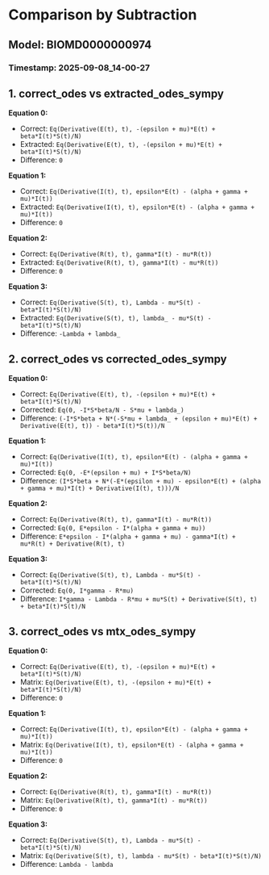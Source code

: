 
# Comparison by Subtraction
## Model: BIOMD0000000974
### Timestamp: 2025-09-08_14-00-27

## 1. correct_odes vs extracted_odes_sympy

**Equation 0:**
- Correct:   `Eq(Derivative(E(t), t), -(epsilon + mu)*E(t) + beta*I(t)*S(t)/N)`
- Extracted: `Eq(Derivative(E(t), t), -(epsilon + mu)*E(t) + beta*I(t)*S(t)/N)`
- Difference: `0`

**Equation 1:**
- Correct:   `Eq(Derivative(I(t), t), epsilon*E(t) - (alpha + gamma + mu)*I(t))`
- Extracted: `Eq(Derivative(I(t), t), epsilon*E(t) - (alpha + gamma + mu)*I(t))`
- Difference: `0`

**Equation 2:**
- Correct:   `Eq(Derivative(R(t), t), gamma*I(t) - mu*R(t))`
- Extracted: `Eq(Derivative(R(t), t), gamma*I(t) - mu*R(t))`
- Difference: `0`

**Equation 3:**
- Correct:   `Eq(Derivative(S(t), t), Lambda - mu*S(t) - beta*I(t)*S(t)/N)`
- Extracted: `Eq(Derivative(S(t), t), lambda_ - mu*S(t) - beta*I(t)*S(t)/N)`
- Difference: `-Lambda + lambda_`

## 2. correct_odes vs corrected_odes_sympy

**Equation 0:**
- Correct: `Eq(Derivative(E(t), t), -(epsilon + mu)*E(t) + beta*I(t)*S(t)/N)`
- Corrected: `Eq(0, -I*S*beta/N - S*mu + lambda_)`
- Difference: `(-I*S*beta + N*(-S*mu + lambda_ + (epsilon + mu)*E(t) + Derivative(E(t), t)) - beta*I(t)*S(t))/N`

**Equation 1:**
- Correct: `Eq(Derivative(I(t), t), epsilon*E(t) - (alpha + gamma + mu)*I(t))`
- Corrected: `Eq(0, -E*(epsilon + mu) + I*S*beta/N)`
- Difference: `(I*S*beta + N*(-E*(epsilon + mu) - epsilon*E(t) + (alpha + gamma + mu)*I(t) + Derivative(I(t), t)))/N`

**Equation 2:**
- Correct: `Eq(Derivative(R(t), t), gamma*I(t) - mu*R(t))`
- Corrected: `Eq(0, E*epsilon - I*(alpha + gamma + mu))`
- Difference: `E*epsilon - I*(alpha + gamma + mu) - gamma*I(t) + mu*R(t) + Derivative(R(t), t)`

**Equation 3:**
- Correct: `Eq(Derivative(S(t), t), Lambda - mu*S(t) - beta*I(t)*S(t)/N)`
- Corrected: `Eq(0, I*gamma - R*mu)`
- Difference: `I*gamma - Lambda - R*mu + mu*S(t) + Derivative(S(t), t) + beta*I(t)*S(t)/N`

## 3. correct_odes vs mtx_odes_sympy

**Equation 0:**
- Correct: `Eq(Derivative(E(t), t), -(epsilon + mu)*E(t) + beta*I(t)*S(t)/N)`
- Matrix:  `Eq(Derivative(E(t), t), -(epsilon + mu)*E(t) + beta*I(t)*S(t)/N)`
- Difference: `0`

**Equation 1:**
- Correct: `Eq(Derivative(I(t), t), epsilon*E(t) - (alpha + gamma + mu)*I(t))`
- Matrix:  `Eq(Derivative(I(t), t), epsilon*E(t) - (alpha + gamma + mu)*I(t))`
- Difference: `0`

**Equation 2:**
- Correct: `Eq(Derivative(R(t), t), gamma*I(t) - mu*R(t))`
- Matrix:  `Eq(Derivative(R(t), t), gamma*I(t) - mu*R(t))`
- Difference: `0`

**Equation 3:**
- Correct: `Eq(Derivative(S(t), t), Lambda - mu*S(t) - beta*I(t)*S(t)/N)`
- Matrix:  `Eq(Derivative(S(t), t), lambda - mu*S(t) - beta*I(t)*S(t)/N)`
- Difference: `Lambda - lambda`

